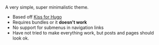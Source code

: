 A very simple, super minimalistic theme.

* Based off [Kiss for Hugo](https://www.ribice.ba/hugo-kiss/)
* Requires bundles or it **doesn't work**
* No support for submenus in navigation links
* Have not tried to make everything work, but posts and pages should look ok.
